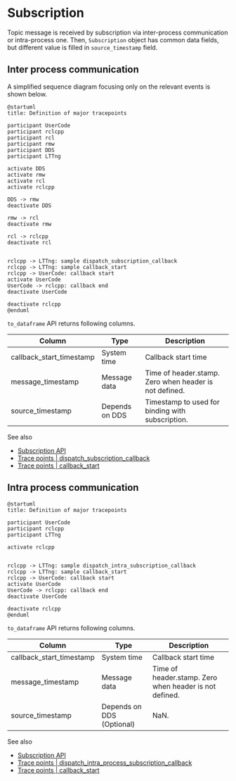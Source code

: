 # Subscription

Topic message is received by subscription via inter-process communication or intra-process one.
Then, `Subscription` object has common data fields, but different value is filled in `source_timestamp` field.

## Inter process communication

A simplified sequence diagram focusing only on the relevant events is shown below.

```plantuml
@startuml
title: Definition of major tracepoints

participant UserCode
participant rclcpp
participant rcl
participant rmw
participant DDS
participant LTTng

activate DDS
activate rmw
activate rcl
activate rclcpp

DDS -> rmw
deactivate DDS

rmw -> rcl
deactivate rmw

rcl -> rclcpp
deactivate rcl


rclcpp -> LTTng: sample dispatch_subscription_callback
rclcpp -> LTTng: sample callback_start
rclcpp -> UserCode: callback start
activate UserCode
UserCode -> rclcpp: callback end
deactivate UserCode

deactivate rclcpp
@enduml
```

`to_dataframe` API returns following columns.

| Column                   | Type           | Description                                            |
| ------------------------ | -------------- | ------------------------------------------------------ |
| callback_start_timestamp | System time    | Callback start time                                    |
| message_timestamp        | Message data   | Time of header.stamp. Zero when header is not defined. |
| source_timestamp         | Depends on DDS | Timestamp to used for binding with subscription.       |

See also

- [Subscription API](https://tier4.github.io/CARET_analyze/latest/infra/#caret_analyze.infra.lttng.records_provider_lttng.RecordsProviderLttng.subscribe_records)
- [Trace points | dispatch_subscription_callback](../trace_points/runtime_trace_points.md#ros2dispatch_subscription_callback)
- [Trace points | callback_start](../trace_points/runtime_trace_points.md#ros2callback_start)

## Intra process communication

```plantuml
@startuml
title: Definition of major tracepoints

participant UserCode
participant rclcpp
participant LTTng

activate rclcpp


rclcpp -> LTTng: sample dispatch_intra_subscription_callback
rclcpp -> LTTng: sample callback_start
rclcpp -> UserCode: callback start
activate UserCode
UserCode -> rclcpp: callback end
deactivate UserCode

deactivate rclcpp
@enduml
```

`to_dataframe` API returns following columns.

| Column                   | Type                      | Description                                            |
| ------------------------ | ------------------------- | ------------------------------------------------------ |
| callback_start_timestamp | System time               | Callback start time                                    |
| message_timestamp        | Message data              | Time of header.stamp. Zero when header is not defined. |
| source_timestamp         | Depends on DDS (Optional) | NaN.                                                   |

See also

- [Subscription API](https://tier4.github.io/CARET_analyze/latest/infra/#caret_analyze.infra.lttng.records_provider_lttng.RecordsProviderLttng.subscribe_records)
- [Trace points | dispatch_intra_process_subscription_callback](../trace_points/runtime_trace_points.md#ros2dispatch_intra_process_subscription_callback)
- [Trace points | callback_start](../trace_points/runtime_trace_points.md#ros2callback_start)
